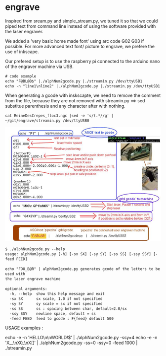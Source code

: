 # engrave

Inspired from sream.py and simple_stream.py, we tuned it so that we could piped text from command line instead of using the software provided with the laser engraver.

We added a 'very basic home made font' using arc code G02 G03 if possible.
For more advanced text font/ picture to engrave, we prefere the use of inkscape.

Our prefered setup is to use the raspberry pi connected to the arduino nano of the engraver machine via USB.


``` shell
# code example
echo "F@BL@B$" |./alphNum2gcode.py |./streamin.py /dev/ttyUSB1 
echo -n "line1\nline2" |./alphNum2gcode.py |./streamin.py /dev/ttyUSB1 

```

When generating a gcode with inskscapte, we need to remove the comment from the file, because they are not removed with streamin.py ==> sed substitue parenthesis and any character after with nothing.

```
cat ReineDesCrepes_floc3.ngc |sed -e 's/(.*//g' | ~/git/engrave/streamin.py /dev/ttyUSB0 
```




![synoptique setup](./engraveSynoptique2.jpg)





``` shell
$ ./alphNum2gcode.py --help
usage: alphNum2gcode.py [-h] [-sx SX] [-sy SY] [-ss SS] [-ssy SSY] [-feed FEED]

echo "FOO_B@R" | alphNum2gcode.py generates gcode of the letters to be used with
the laser engrave machine

optional arguments:
  -h, --help  show this help message and exit
  -sx SX      sx scale, 1.0 if not specified
  -sy SY      sy scale = sx if not specified
  -ss SS      ss : spacing between char, default=2.0/sx
  -ssy SSY    newline space, default = ss
  -feed FEED  feed to gcode : F{feed} default 500
```

USAGE examples :

echo -e -n  'HELLO\n\nWORLD!$' | ./alphNum2gcode.py -ssy=4
echo -e -n 'X__\nX0_\nX[]' | ./alphNum2gcode.py  -ss=0 -ssy=0 -feed 1000  | ./streamin.py 